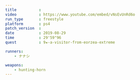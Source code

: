 ```yaml
---
title          :
video          : https://www.youtube.com/embed/vNsEvUnRd6o
run_type       : freestyle
platform       : ps4
patch_version  : 
date           : 2019-08-29
time           : 29'59"96
quest          : 9★-a-visitor-from-eorzea-extreme

runners:
    - ナナシ

weapons:
    - hunting-horn
---
```

